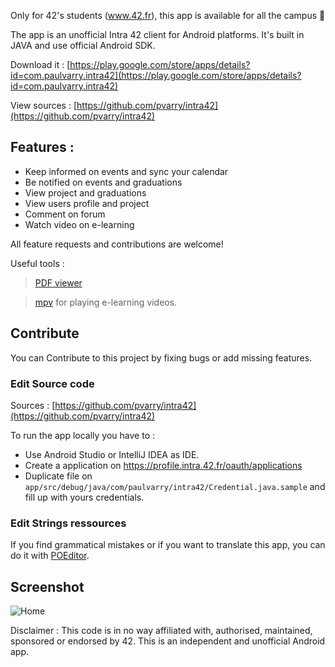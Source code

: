 Only for 42's students (www.42.fr), this app is available for all the campus 🙂

The app is an unofficial Intra 42 client for Android platforms. It's built in JAVA and use official Android SDK.

Download it : [https://play.google.com/store/apps/details?id=com.paulvarry.intra42](https://play.google.com/store/apps/details?id=com.paulvarry.intra42)

View sources : [https://github.com/pvarry/intra42](https://github.com/pvarry/intra42)

## Features :
- Keep informed on events and sync your calendar
- Be notified on events and graduations
- View project and graduations
- View users profile and project
- Comment on forum
- Watch video on e-learning

All feature requests and contributions are welcome!

Useful tools :

> [PDF viewer](https://play.google.com/store/apps/details?id=com.google.android.apps.pdfviewer)

> [mpv](https://play.google.com/store/apps/details?id=is.xyz.mpv) for playing e-learning videos.

## Contribute

You can Contribute to this project by fixing bugs or add missing features.

### Edit Source code

Sources : [https://github.com/pvarry/intra42](https://github.com/pvarry/intra42)

To run the app locally you have to :
- Use Android Studio or IntelliJ IDEA as IDE.
- Create a application on https://profile.intra.42.fr/oauth/applications
- Duplicate file on `app/src/debug/java/com/paulvarry/intra42/Credential.java.sample` and fill up with yours credentials.

### Edit Strings ressources

If you find grammatical mistakes or if you want to translate this app, you can do it with [POEditor](https://poeditor.com/join/project/hDRec5Vk8b).

## Screenshot

![Home](https://beeimg.com/images/m00808116602.jpg)

Disclaimer : This code is in no way affiliated with, authorised, maintained, sponsored or endorsed by 42. This is an independent and unofficial Android app.